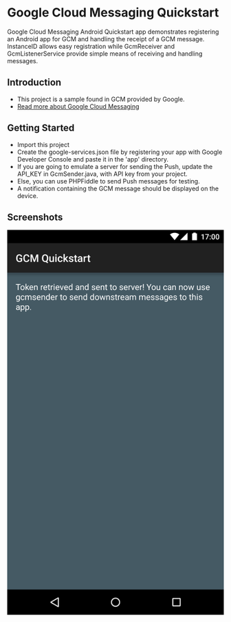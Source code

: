 Google Cloud Messaging Quickstart
=================================

Google Cloud Messaging Android Quickstart app demonstrates registering
an Android app for GCM and handling the receipt of a GCM message.
InstanceID allows easy registration while GcmReceiver and
GcmListenerService provide simple means of receiving and handling
messages.

Introduction
------------

- This project is a sample found in GCM provided by Google.
- [Read more about Google Cloud Messaging](https://developers.google.com/cloud-messaging/)

Getting Started
---------------

- Import this project
- Create the google-services.json file by registering your app with Google Developer Console and paste it in the 'app' directory.
- If you are going to emulate a server for sending the Push, update the API_KEY in GcmSender.java, with API key from your project.
- Else, you can use PHPFiddle to send Push messages for testing.
- A notification containing the GCM message should be displayed on the
  device.


Screenshots
-----------
![Screenshot](app/src/main/gcm-sample.png)



